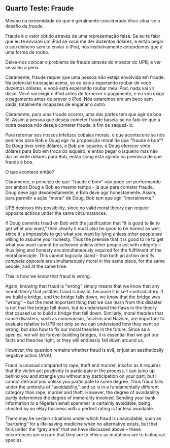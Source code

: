 ## Quarto Teste: Fraude

Mesmo na extremidade do que é geralmente considerado ético situa-se o desafio da *fraude*.

Fraude é o valor obtido atravéz de uma representação falsa. Se eu te falar que eu te enviarei um iPod se você me der duzentos dólares, e então pegar o seu dinheiro sem te enviar o iPod, nós instintivamente entendemos que é uma forma de roubo.

Deixe-nos colocar o problema de fraude através do moedor do UPB, e ver se valeu a pena.

Claramente, fraude requer que uma pessoa *não* esteja envolvida em fraude. Na potencial transação acima, se eu estou esperando roubar de você duzentos dólares, e você está esperando roubar meu iPod, nada vai vir disso. Você vai exigir o iPod antes de fornecer o pagamento, e eu vou exigir o pagamento antes de prover o iPod. Nós estaremos em um beco sem saída, totalmente incapazes de enganar o outro.

Claramente, para uma fraude ocorrer, uma das partes tem que agir de boa fé. Assim a pessoa que deseja cometer fraude baseia-se no fato de que a outra pessoa *não* deseja cometer fraude, a fim de saqueá-lo.

Para retornar aos nossos infelizes cobaias morais, o que aconteceria se nós pedimos para Bob e Doug agir na proposição moral de que "fraude é boa"? Se Doug tiver vinte dólares, e Bob um isqueiro, e Doug oferecer vinte dólares para Bob em troca do isqueiro, e então pegar o isqueiro mas não dar os vinte dólares para Bob, então Doug está agindo na premissa de que fraude é boa.

O que acontece então?

Claramente, o princípio de que "fraude é bom" não pode ser performando por ambos Doug e Bob ao mesmo tempo - já que para cometer fraude, Doug deve agir desonestamente, e Bob deve agir honestamente. Assim, para permitir a ação "moral" de Doug, Bob tem que agir "imoralmente."

UPB destroys this possibility, since no valid moral theory can require opposite actions under the same circumstances.

If Doug commits fraud on Bob with the justification that “it is good to lie to get what you want,” then clearly it must also be good to be honest as well, since it is impossible to get what you want by lying unless other people are willing to assume your honesty. Thus the premise that it is good to lie to get what you want cannot be achieved unless other people act with integrity – thus lying and honesty are simultaneously required for the fulfilment of the moral principle. This cannot logically stand – that both an action *and its complete opposite* are simultaneously moral in the same place, for the same people, and at the same time.

This is how we know that fraud is wrong.

Again, knowing that fraud is “wrong” simply means that we know that any moral theory that justifies fraud is invalid, because it is self-contradictory. If we build a bridge, and the bridge falls down, we know that the bridge was “wrong” – but the most important thing that we can learn from this disaster is not that the bridge fell down, but to understand the flaws in the theory that caused us to build a bridge that fell down. Similarly, moral theories that cause disasters, such as communism, fascism and Nazism, are important to evaluate relative to UPB not only so we can understand how they went so wrong, but also how to fix our moral theories in the future. Since as a species, we will be forever building bridges, it is essential that we get our facts and theories right, or they will endlessly fall down around us.

However, the question remains whether fraud is evil, or just an aesthetically negative action (ANA).

Fraud is unusual compared to rape, theft and murder, insofar as it requires that the victim act positively to participate in the process. I can jump up behind you and strangle you without any participation on your part, but I cannot defraud you unless you participate to some degree. Thus fraud falls under the umbrella of “avoidability,” and so is in a fundamentally different category than rape, murder and theft. However, the degree of avoidability partly determines the degree of immorality involved. Sending your bank information to a Nigerian email spammer is certainly avoidable; being cheated by an eBay business with a perfect rating is far less avoidable.

There may be certain situations under which fraud is unavoidable, such as “bartering” for a life-saving medicine when no alternative exists, but that falls under the “grey area” that we have discussed above – these occurrences are so rare that they are to ethics as mutations are to biological species.